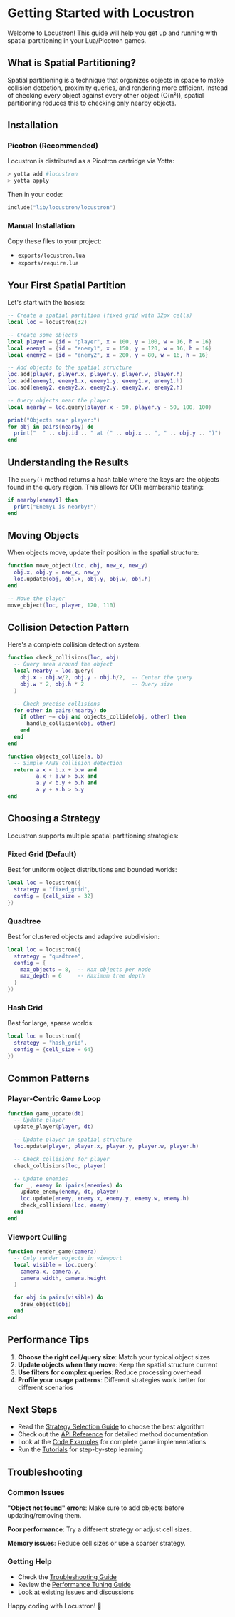 # Getting Started with Locustron

Welcome to Locustron! This guide will help you get up and running with spatial partitioning in your Lua/Picotron games.

## What is Spatial Partitioning?

Spatial partitioning is a technique that organizes objects in space to make collision detection, proximity queries, and rendering more efficient. Instead of checking every object against every other object (O(n²)), spatial partitioning reduces this to checking only nearby objects.

## Installation

### Picotron (Recommended)

Locustron is distributed as a Picotron cartridge via Yotta:

```bash
> yotta add #locustron
> yotta apply
```

Then in your code:
```lua
include("lib/locustron/locustron")
```

### Manual Installation

Copy these files to your project:
- `exports/locustron.lua`
- `exports/require.lua`

## Your First Spatial Partition

Let's start with the basics:

```lua
-- Create a spatial partition (fixed grid with 32px cells)
local loc = locustron(32)

-- Create some objects
local player = {id = "player", x = 100, y = 100, w = 16, h = 16}
local enemy1 = {id = "enemy1", x = 150, y = 120, w = 16, h = 16}
local enemy2 = {id = "enemy2", x = 200, y = 80, w = 16, h = 16}

-- Add objects to the spatial structure
loc.add(player, player.x, player.y, player.w, player.h)
loc.add(enemy1, enemy1.x, enemy1.y, enemy1.w, enemy1.h)
loc.add(enemy2, enemy2.x, enemy2.y, enemy2.w, enemy2.h)

-- Query objects near the player
local nearby = loc.query(player.x - 50, player.y - 50, 100, 100)

print("Objects near player:")
for obj in pairs(nearby) do
  print("  " .. obj.id .. " at (" .. obj.x .. ", " .. obj.y .. ")")
end
```

## Understanding the Results

The `query()` method returns a hash table where the keys are the objects found in the query region. This allows for O(1) membership testing:

```lua
if nearby[enemy1] then
  print("Enemy1 is nearby!")
end
```

## Moving Objects

When objects move, update their position in the spatial structure:

```lua
function move_object(loc, obj, new_x, new_y)
  obj.x, obj.y = new_x, new_y
  loc.update(obj, obj.x, obj.y, obj.w, obj.h)
end

-- Move the player
move_object(loc, player, 120, 110)
```

## Collision Detection Pattern

Here's a complete collision detection system:

```lua
function check_collisions(loc, obj)
  -- Query area around the object
  local nearby = loc.query(
    obj.x - obj.w/2, obj.y - obj.h/2,  -- Center the query
    obj.w * 2, obj.h * 2               -- Query size
  )

  -- Check precise collisions
  for other in pairs(nearby) do
    if other ~= obj and objects_collide(obj, other) then
      handle_collision(obj, other)
    end
  end
end

function objects_collide(a, b)
  -- Simple AABB collision detection
  return a.x < b.x + b.w and
         a.x + a.w > b.x and
         a.y < b.y + b.h and
         a.y + a.h > b.y
end
```

## Choosing a Strategy

Locustron supports multiple spatial partitioning strategies:

### Fixed Grid (Default)

Best for uniform object distributions and bounded worlds:

```lua
local loc = locustron({
  strategy = "fixed_grid",
  config = {cell_size = 32}
})
```

### Quadtree

Best for clustered objects and adaptive subdivision:

```lua
local loc = locustron({
  strategy = "quadtree",
  config = {
    max_objects = 8,  -- Max objects per node
    max_depth = 6     -- Maximum tree depth
  }
})
```

### Hash Grid

Best for large, sparse worlds:

```lua
local loc = locustron({
  strategy = "hash_grid",
  config = {cell_size = 64}
})
```

## Common Patterns

### Player-Centric Game Loop

```lua
function game_update(dt)
  -- Update player
  update_player(player, dt)

  -- Update player in spatial structure
  loc.update(player, player.x, player.y, player.w, player.h)

  -- Check collisions for player
  check_collisions(loc, player)

  -- Update enemies
  for _, enemy in ipairs(enemies) do
    update_enemy(enemy, dt, player)
    loc.update(enemy, enemy.x, enemy.y, enemy.w, enemy.h)
    check_collisions(loc, enemy)
  end
end
```

### Viewport Culling

```lua
function render_game(camera)
  -- Only render objects in viewport
  local visible = loc.query(
    camera.x, camera.y,
    camera.width, camera.height
  )

  for obj in pairs(visible) do
    draw_object(obj)
  end
end
```

## Performance Tips

1. **Choose the right cell/query size**: Match your typical object sizes
2. **Update objects when they move**: Keep the spatial structure current
3. **Use filters for complex queries**: Reduce processing overhead
4. **Profile your usage patterns**: Different strategies work better for different scenarios

## Next Steps

- Read the [Strategy Selection Guide](strategy-selection.md) to choose the best algorithm
- Check out the [API Reference](../api/) for detailed method documentation
- Look at the [Code Examples](../examples/) for complete game implementations
- Run the [Tutorials](../tutorials/) for step-by-step learning

## Troubleshooting

### Common Issues

**"Object not found" errors**: Make sure to add objects before updating/removing them.

**Poor performance**: Try a different strategy or adjust cell sizes.

**Memory issues**: Reduce cell sizes or use a sparser strategy.

### Getting Help

- Check the [Troubleshooting Guide](troubleshooting.md)
- Review the [Performance Tuning Guide](performance-tuning.md)
- Look at existing issues and discussions

Happy coding with Locustron! 🚀

